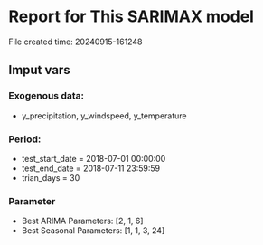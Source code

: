 
# Report for This SARIMAX model

File created time: 20240915-161248

## Imput vars

### Exogenous data:
- y_precipitation, y_windspeed, y_temperature
 
### Period:
- test_start_date     = 2018-07-01 00:00:00
- test_end_date       = 2018-07-11 23:59:59
- trian_days          = 30

### Parameter
- Best ARIMA Parameters: [2, 1, 6]
- Best Seasonal Parameters: [1, 1, 3, 24]


